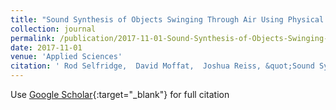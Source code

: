 ```yaml
---
title: "Sound Synthesis of Objects Swinging Through Air Using Physical Models"
collection: journal
permalink: /publication/2017-11-01-Sound-Synthesis-of-Objects-Swinging-Through-Air-Using-Physical-Models
date: 2017-11-01
venue: 'Applied Sciences'
citation: ' Rod Selfridge,  David Moffat,  Joshua Reiss, &quot;Sound Synthesis of Objects Swinging Through Air Using Physical Models.&quot; Applied Sciences, 2017.'
---
```

Use [Google Scholar](https://scholar.google.com/scholar?q=Sound+Synthesis+of+Objects+Swinging+Through+Air+Using+Physical+Models){:target="_blank"} for full citation